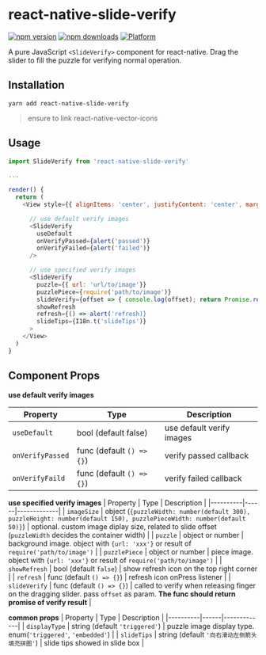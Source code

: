 # react-native-slide-verify

[![npm version](http://img.shields.io/npm/v/react-native-slide-verify.svg?style=flat-square)](https://npmjs.org/package/react-native-slide-verify "View this project on npm")
[![npm downloads](http://img.shields.io/npm/dm/react-native-slide-verify.svg?style=flat-square)](https://npmjs.org/package/react-native-slide-verify "View this project on npm")
[![Platform](https://img.shields.io/badge/platform-ios%20%7C%20android-989898.svg?style=flat-square)](https://npmjs.org/package/react-native-slide-verify "View this project on npm")

A pure JavaScript `<SlideVerify>` component for react-native. Drag the slider to fill the puzzle for verifying normal operation.


## Installation
```shell
yarn add react-native-slide-verify
```
> ensure to link react-native-vector-icons

## Usage
```js
import SlideVerify from 'react-native-slide-verify'

...

render() {
  return (
    <View style={{ alignItems: 'center', justifyContent: 'center', marginVertical: 20}}>

      // use default verify images
      <SlideVerify 
        useDefault
        onVerifyPassed={alert('passed')}
        onVerifyFailed={alert('failed')}
      />

      // use specified verify images
      <SlideVerify
        puzzle={{ url: 'url/to/image'}}
        puzzlePiece={require('path/to/image')}
        slideVerify={offset => { console.log(offset); return Promise.resolve() }}
        showRefresh
        refresh={() => alert('refresh)}
        slideTips={I18n.t('slideTips')}
      >
    </View>
  )
}
```

## Component Props
**use default verify images**

| Property | Type | Description |
|----------|------|-------------|
| `useDefault` | bool (default false) | use default verify images |
| `onVerifyPassed` | func (default `() => {}`) | verify passed callback |
| `onVerifyFaild` | func (default `() => {}`) | verify failed callback |


**use specified verify images**
| Property | Type | Description |
|----------|------|-------------|
| `imageSize` | object (`{puzzleWidth: number(default 300), puzzleHeight: number(default 150), puzzlePieceWidth: number(default 50)}`) | optional. custom image diplay size, related to slide offset (`puzzleWidth` decides the container width) |
| `puzzle` | object or number | background image. object with `{url: 'xxx'}` or result of `require('path/to/image')` |
| `puzzlePiece` | object or number | piece image. object with `{url: 'xxx'}` or result of `require('path/to/image')` |
| `showRefresh` | bool (default `false`) | show refresh icon on the top right corner |
| `refresh` | func (default `() => {}`) | refresh icon onPress listener |
| `slideVerify` | func (default `() => {}`) | called to verify when releasing finger on the dragging slider. pass `offset` as param.  **The func should return promise of verify result** |


**common props**
| Property | Type | Description |
|----------|------|-------------|
| `displayType` | string (default `'triggered'`) | puzzle image display type. enum(`'triggered'`, `'embedded'`) |
| `slideTips` | string (default `'向右滑动左侧箭头填充拼图'`) | slide tips showed in slide box |